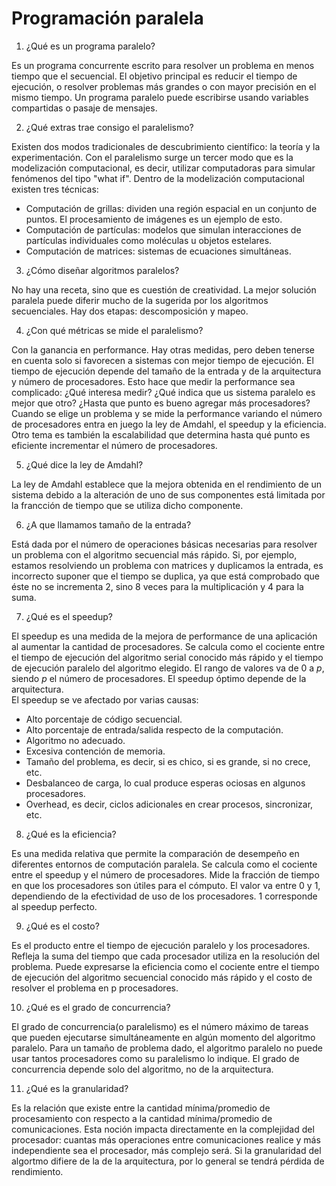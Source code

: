 # Programación paralela

1. ¿Qué es un programa paralelo?

Es un programa concurrente escrito para resolver un problema en menos tiempo que el secuencial. El objetivo principal es reducir el tiempo de ejecución, o resolver problemas más grandes o con mayor precisión en el mismo tiempo. Un programa paralelo puede escribirse usando variables compartidas o pasaje de mensajes.

2. ¿Qué extras trae consigo el paralelismo?

Existen dos modos tradicionales de descubrimiento científico: la teoría y la experimentación. Con el paralelismo surge un tercer modo que es la modelización computacional, es decir, utilizar computadoras para simular fenómenos del tipo "what if". Dentro de la modelización computacional existen tres técnicas:
* Computación de grillas: dividen una región espacial en un conjunto de puntos. El procesamiento de imágenes es un ejemplo de esto.
* Computación de partículas: modelos que simulan interacciones de partículas individuales como moléculas u objetos estelares.
* Computación de matrices: sistemas de ecuaciones simultáneas.

3. ¿Cómo diseñar algoritmos paralelos?

No hay una receta, sino que es cuestión de creatividad. La mejor solución paralela puede diferir mucho de la sugerida por los algoritmos secuenciales. Hay dos etapas: descomposición y mapeo.

4. ¿Con qué métricas se mide el paralelismo?

Con la ganancia en performance. Hay otras medidas, pero deben tenerse en cuenta solo si favorecen a sistemas con mejor tiempo de ejecución. El tiempo de ejecución depende del tamaño de la entrada y de la arquitectura y número de procesadores. Esto hace que medir la performance sea complicado: ¿Qué interesa medir? ¿Qué indica que us sistema paralelo es mejor que otro? ¿Hasta que punto es bueno agregar más procesadores?  
Cuando se elige un problema y se mide la performance variando el número de procesadores entra en juego la ley de Amdahl, el speedup y la eficiencia. Otro tema es también la escalabilidad que determina hasta qué punto es eficiente incrementar el número de procesadores.

5. ¿Qué dice la ley de Amdahl?

La ley de Amdahl establece que la mejora obtenida en el rendimiento de un sistema debido a la alteración de uno de sus componentes está limitada por la francción de tiempo que se utiliza dicho componente.

6. ¿A que llamamos tamaño de la entrada?

Está dada por el número de operaciones básicas necesarias para resolver un problema con el algoritmo secuencial más rápido. Si, por ejemplo, estamos resolviendo un problema con matrices y duplicamos la entrada, es incorrecto suponer que el tiempo se duplica, ya que está comprobado que éste no se incrementa 2, sino 8 veces para la multiplicación y 4 para la suma.

7. ¿Qué es el speedup?

El speedup es una medida de la mejora de performance de una aplicación al aumentar la cantidad de procesadores. Se calcula como el cociente entre el tiempo de ejecución del algoritmo serial conocido más rápido y el tiempo de ejecución paralelo del algoritmo elegido. El rango de valores va de 0 a *p*, siendo *p* el número de procesadores. El speedup óptimo depende de la arquitectura.  
El speedup se ve afectado por varias causas:
* Alto porcentaje de código secuencial.
* Alto porcentaje de entrada/salida respecto de la computación.
* Algoritmo no adecuado.
* Excesiva contención de memoria.
* Tamaño del problema, es decir, si es chico, si es grande, si no crece, etc.
* Desbalanceo de carga, lo cual produce esperas ociosas en algunos procesadores.
* Overhead, es decir, ciclos adicionales en crear procesos, sincronizar, etc.

8. ¿Qué es la eficiencia?

Es una medida relativa que permite la comparación de desempeño en diferentes entornos de computación paralela. Se calcula como el cociente entre el speedup y el número de procesadores. Mide la fracción de tiempo en que los procesadores son útiles para el cómputo. El valor va entre 0 y 1, dependiendo de la efectividad de uso de los procesadores. 1 corresponde al speedup perfecto.

9. ¿Qué es el costo?

Es el producto entre el tiempo de ejecución paralelo y los procesadores. Refleja la suma del tiempo que cada procesador utiliza en la resolución del problema. Puede expresarse la eficiencia como el cociente entre el tiempo de ejecución del algoritmo secuencial conocido más rápido y el costo de resolver el problema en p procesadores.

10. ¿Qué es el grado de concurrencia?

El grado de concurrencia(o paralelismo) es el número máximo de tareas que pueden ejecutarse simultáneamente en algún momento del algoritmo paralelo. Para un tamaño de problema dado, el algoritmo paralelo no puede usar tantos procesadores como su paralelismo lo indique. El grado de concurrencia depende solo del algoritmo, no de la arquitectura.

11. ¿Qué es la granularidad?

Es la relación que existe entre la cantidad mínima/promedio de procesamiento con respecto a la cantidad mínima/promedio de comunicaciones. Esta noción impacta directamente en la complejidad del procesador: cuantas más operaciones entre comunicaciones realice y más independiente sea el procesador, más complejo será. Si la granularidad del algortmo difiere de la de la arquitectura, por lo general se tendrá pérdida de rendimiento.